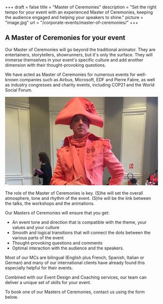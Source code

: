 +++
draft 		= false
title 		= "Master of Ceremonies"
description	= "Set the right tempo for your event with an experienced Master of Ceremonies, keeping the audience engaged and helping your speakers to shine."
picture		= "image.jpg"
url 			= "/corporate-events/master-of-ceremonies/"
+++

## A Master of Ceremonies for your event

Our Master of Ceremonies will go beyond the traditional animator. They are entertainers, storytellers, showrunners, but it's only the surface. They will immerse themselves in your event's specific culture and add another dimension with their thought-provoking questions. 

We have acted as Master of Ceremonies for numerous events for well-known companies such as Airbus, Microsoft, EDF and Pierre Fabre, as well as industry congresses and charity events, including COP21 and the World Social Forum.

![master_of_ceremonies][pic1]

The role of the Master of Ceremonies is key. (S)he will set the overall atmosphere, tone and rhythm of the event. (S)he will be the link between the talks, the workshops and the animations.

Our Masters of Ceremonies will ensure that you get:

* An event tone and direction that is compatible with the theme, your values and your culture
* Smooth and logical transitions that will connect the dots between the various parts of the event
* Thought-provoking questions and comments
* Optimal interaction with the audience and the speakers.

Most of our MCs are bilingual (English plus French, Spanish, Italian or German) and many of our international clients have already found this especially helpful for their events.

Combined with our Event Design and Coaching services, our team can deliver a unique set of skills for your event.

To book one of our Masters of Ceremonies, contact us using the form below.

[pic1]: image.jpg